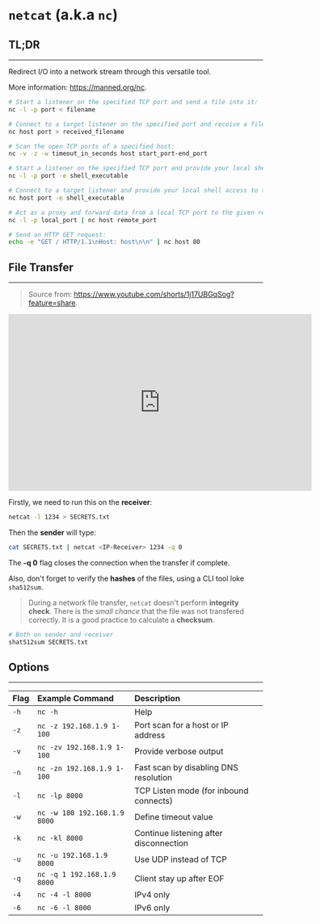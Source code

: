 # `netcat` (a.k.a `nc`)


## **TL;DR**
---

Redirect I/O into a network stream through this versatile tool.

More information: <https://manned.org/nc>.


```sh
# Start a listener on the specified TCP port and send a file into it:
nc -l -p port < filename

# Connect to a target listener on the specified port and receive a file from it:
nc host port > received_filename

# Scan the open TCP ports of a specified host:
nc -v -z -w timeout_in_seconds host start_port-end_port

# Start a listener on the specified TCP port and provide your local shell access to the connected party (this is dangerous and can be abused):
nc -l -p port -e shell_executable

# Connect to a target listener and provide your local shell access to the remote party (this is dangerous and can be abused):
nc host port -e shell_executable

# Act as a proxy and forward data from a local TCP port to the given remote host:
nc -l -p local_port | nc host remote_port

# Send an HTTP GET request:
echo -e "GET / HTTP/1.1\nHost: host\n\n" | nc host 80
```



## File Transfer
---


> Source from: <https://www.youtube.com/shorts/1j17UBGqSog?feature=share>.

<iframe width=600px height="350px" aspect-ratio=16/9 src="https://www.youtube.com/embed/1j17UBGqSog" frameborder="0" allow="accelerometer; autoplay; clipboard-write; encrypted-media; gyroscope; picture-in-picture; web-share" allowfullscreen></iframe>



Firstly, we need to run this on the **receiver**:

```sh
netcat -l 1234 > SECRETS.txt
```

Then the **sender** will type:

```sh
cat SECRETS.txt | netcat <IP-Receiver> 1234 -q 0
```

The **-q 0** flag closes the connection when the transfer if complete.


Also, don't forget to verify the **hashes** of the files, using a CLI tool loke `sha512sum`.

> During a network file transfer, `netcat` doesn't perform **integrity check**.
> There is the *small chance* that the file was not transfered correctly.
> It is a good practice to calculate a **checksum**.


```sh
# Both on sender and receiver
shat512sum SECRETS.txt
```


## Options
---


| Flag | Example Command              | Description                            |
| :--- | :---                         | :---                                   |
| `-h` | `nc -h`                      | Help                                   |
| `-z` | `nc -z 192.168.1.9 1-100`    | Port scan for a host or IP address     |
| `-v` | `nc -zv 192.168.1.9 1-100`   | Provide verbose output                 |
| `-n` | `nc -zn 192.168.1.9 1-100`   | Fast scan by disabling DNS resolution  |
| `-l` | `nc -lp 8000`                | TCP Listen mode (for inbound connects) |
| `-w` | `nc -w 180 192.168.1.9 8000` | Define timeout value                   |
| `-k` | `nc -kl 8000`                | Continue listening after disconnection |
| `-u` | `nc -u 192.168.1.9 8000`     | Use UDP instead of TCP                 |
| `-q` | `nc -q 1 192.168.1.9 8000`   | Client stay up after EOF               |
| `-4` | `nc -4 -l 8000`              | IPv4 only                              |
| `-6` | `nc -6 -l 8000`              | IPv6 only                              |
